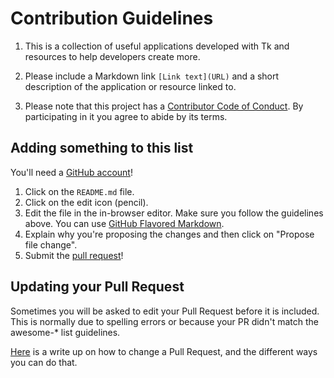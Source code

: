 # Contribution Guidelines

1. This is a collection of useful applications developed with Tk and resources to help developers create more.

2. Please include a Markdown link `[Link text](URL)` and a short description of the application or resource linked to. 

3. Please note that this project has a [Contributor Code of Conduct](code-of-conduct.md). By participating in it you agree to abide by its terms.

## Adding something to this list

You'll need a [GitHub account](https://github.com/join)!

1. Click on the `README.md` file.
2. Click on the edit icon (pencil). 
3. Edit the file in the in-browser editor. Make sure you follow the guidelines above. You can use [GitHub Flavored Markdown](https://help.github.com/articles/github-flavored-markdown/).
4. Explain why you're proposing the changes and then click on "Propose file change".
5. Submit the [pull request](https://help.github.com/articles/using-pull-requests/)!

## Updating your Pull Request

Sometimes you will be asked to edit your Pull Request before it is included. This is normally due to spelling errors or because your PR didn't match the awesome-* list guidelines.

[Here](https://github.com/RichardLitt/knowledge/blob/master/github/amending-a-commit-guide.md) is a write up on how to change a Pull Request, and the different ways you can do that.
